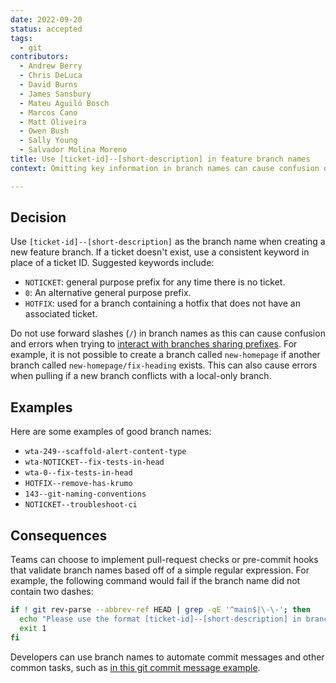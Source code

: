 ```yaml
---
date: 2022-09-20
status: accepted
tags:
  - git
contributors:
  - Andrew Berry
  - Chris DeLuca
  - David Burns
  - James Sansbury
  - Mateu Aguiló Bosch
  - Marcos Cano
  - Matt Oliveira
  - Owen Bush
  - Sally Young
  - Salvador Molina Moreno
title: Use [ticket-id]--[short-description] in feature branch names
context: Omitting key information in branch names can cause confusion over the purpose of a branch.

---
```

## Decision

Use `[ticket-id]--[short-description]` as the branch name when creating a new
feature branch. If a ticket doesn't exist, use a consistent keyword in place of a ticket ID. Suggested keywords include:

- `NOTICKET`: general purpose prefix for any time there is no ticket.
- `0`: An alternative general purpose prefix.
- `HOTFIX`: used for a branch containing a hotfix that does not have an
   associated ticket.

Do not use forward slashes (`/`) in branch names as this can cause confusion
and errors when trying to [interact with branches sharing prefixes](https://stackoverflow.com/questions/2527355/using-the-slash-character-in-git-branch-name/2527452#2527452).
For example, it is not possible to create a branch called `new-homepage` if
another branch called `new-homepage/fix-heading` exists. This can also cause
errors when pulling if a new branch conflicts with a local-only branch.

## Examples

Here are some examples of good branch names:

- `wta-249--scaffold-alert-content-type`
- `wta-NOTICKET--fix-tests-in-head`
- `wta-0--fix-tests-in-head`
- `HOTFIX--remove-has-krumo`
- `143--git-naming-conventions`
- `NOTICKET--troubleshoot-ci`

##  Consequences

Teams can choose to implement pull-request checks or pre-commit hooks that
validate branch names based off of a simple regular expression. For example,
the following command would fail if the branch name did not contain two dashes:

```sh
if ! git rev-parse --abbrev-ref HEAD | grep -qE '^main$|\-\-'; then
  echo "Please use the format [ticket-id]--[short-description] in branch names" >&2
  exit 1
fi
```

Developers can use branch names to automate commit messages and other common
tasks, such as [in this git commit message example](https://git.drupalcode.org/sandbox/deviantintegral-1080778/-/blob/master/bin/git-ici).
